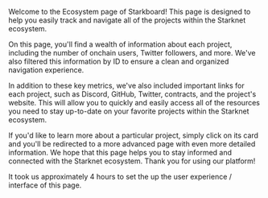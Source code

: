 Welcome to the Ecosystem page of Starkboard! This page is designed to help you easily track and navigate all of the projects within the Starknet ecosystem.

On this page, you'll find a wealth of information about each project, including the number of onchain users, Twitter followers, and more. We've also filtered this information by ID to ensure a clean and organized navigation experience.

In addition to these key metrics, we've also included important links for each project, such as Discord, GitHub, Twitter, contracts, and the project's website. This will allow you to quickly and easily access all of the resources you need to stay up-to-date on your favorite projects within the Starknet ecosystem.

If you'd like to learn more about a particular project, simply click on its card and you'll be redirected to a more advanced page with even more detailed information. We hope that this page helps you to stay informed and connected with the Starknet ecosystem. Thank you for using our platform!

It took us approximately 4 hours to set the up the user experience / interface of this page.
